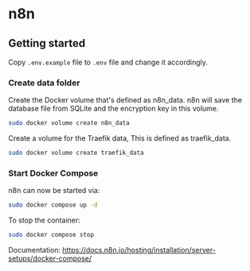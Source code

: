 # n8n

## Getting started

Copy `.env.example` file to `.env` file and change it accordingly.

### Create data folder

Create the Docker volume that's defined as n8n_data. n8n will save the database file from SQLite and the encryption key in this volume.

```sh
sudo docker volume create n8n_data
```

Create a volume for the Traefik data, This is defined as traefik_data.

```sh
sudo docker volume create traefik_data
```

### Start Docker Compose

n8n can now be started via:

```sh
sudo docker compose up -d
```

To stop the container:

```sh
sudo docker compose stop
```

Documentation: https://docs.n8n.io/hosting/installation/server-setups/docker-compose/

